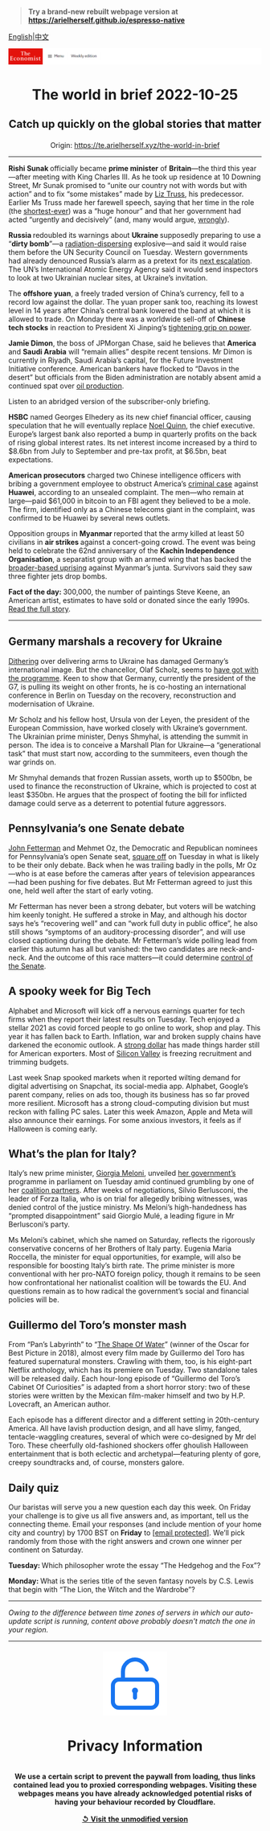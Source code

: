 > **Try a brand-new rebuilt webpage version at https://arielherself.github.io/espresso-native**

[English](https://github.com/arielherself/espresso/blob/main/README.md)|[中文](https://github-com.translate.goog/arielherself/espresso/blob/main/README.md?_x_tr_sl=en&_x_tr_tl=zh-CN&_x_tr_hl=zh-CN&_x_tr_pto=wapp)



![The Economist](menubar.png)

# <p align="center">The world in brief 2022-10-25</p>

## <p align="center">Catch up quickly on the global stories that matter</p>

<p align="center">Origin: <a href="https://te.arielherself.xyz/the-world-in-brief">https://te.arielherself.xyz/the-world-in-brief</a><hr>

<strong>Rishi Sunak </strong>officially became <strong>prime minister</strong> of <strong>Britain</strong>—the third this year—after meeting with King Charles III. As he took up residence at 10 Downing Street, Mr Sunak promised to “unite our country not with words but with action” and to fix “some mistakes” made by [Liz Truss](https://te.arielherself.xyz/graphic-detail/2022/10/20/liz-truss-is-britains-shortest-serving-prime-minister), his predecessor. Earlier Ms Truss made her farewell speech, saying that her time in the role (the [shortest-ever](https://te.arielherself.xyz/graphic-detail/2022/10/20/liz-truss-is-britains-shortest-serving-prime-minister)) was a “huge honour” and that her government had acted “urgently and decisively” (and, many would argue, [wrongly](https://te.arielherself.xyz/britain/2022/10/20/who-will-be-britains-next-leader)).

<strong>Russia </strong>redoubled its warnings about <strong>Ukraine </strong>supposedly preparing to use a “<strong>dirty bomb</strong>”—a [radiation-dispersing](https://te.arielherself.xyz/international/2013/12/14/glowing-in-the-dark) explosive—and said it would raise them before the UN Security Council on Tuesday. Western governments had already denounced Russia’s alarm as a pretext for its [next escalation](https://te.arielherself.xyz/leaders/2022/06/02/a-new-nuclear-era). The UN’s International Atomic Energy Agency said it would send inspectors to look at two Ukrainian nuclear sites, at Ukraine’s invitation.

The <strong>offshore yuan</strong>, a freely traded version of China’s currency, fell to a record low against the dollar. The yuan proper sank too, reaching its lowest level in 14 years after China’s central bank lowered the band at which it is allowed to trade. On Monday there was a worldwide sell-off of <strong>Chinese tech stocks</strong> in reaction to President Xi Jinping’s [tightening grip on power](https://te.arielherself.xyz/china/2022/10/20/xi-jinping-has-no-interest-in-succession-planning).

<strong>Jamie Dimon</strong>, the boss of JPMorgan Chase, said he believes that <strong>America </strong>and <strong>Saudi Arabia</strong> will “remain allies” despite recent tensions. Mr Dimon is currently in Riyadh, Saudi Arabia’s capital, for the Future Investment Initiative conference. American bankers have flocked to “Davos in the desert” but officials from the Biden administration are notably absent amid a continued spat over [oil production](https://te.arielherself.xyz/finance-and-economics/2022/10/05/opec-defies-joe-biden-with-a-big-output-cut).

Listen to an abridged version of the subscriber-only briefing.

<strong>HSBC</strong> named Georges Elhedery as its new chief financial officer, causing speculation that he will eventually replace [Noel Quinn](https://te.arielherself.xyz/finance-and-economics/2019/08/08/the-surprising-departure-of-hsbcs-chief-executive), the chief executive. Europe’s largest bank also reported a bump in quarterly profits on the back of rising global interest rates. Its net interest income increased by a third to $8.6bn from July to September and pre-tax profit, at $6.5bn, beat expectations.

<strong>American prosecutors</strong> charged two Chinese intelligence officers with bribing a government employee to obstruct America’s [criminal case](https://te.arielherself.xyz/leaders/2020/05/23/america-is-determined-to-sink-huawei) against <strong>Huawei</strong>, according to an unsealed complaint. The men—who remain at large—paid $61,000 in bitcoin to an FBI agent they believed to be a mole. The firm, identified only as a Chinese telecoms giant in the complaint, was confirmed to be Huawei by several news outlets.

Opposition groups in <strong>Myanmar </strong>reported that the army killed at least 50 civilians in <strong>air strikes </strong>against a concert-going crowd. The event was being held to celebrate the 62nd anniversary of the <strong>Kachin Independence Organisation</strong>, a separatist group with an armed wing that has backed the [broader-based uprising](https://te.arielherself.xyz/asia/2022/01/29/myanmars-generals-have-united-the-country-against-themselves) against Myanmar’s junta. Survivors said they saw three fighter jets drop bombs.

<strong>Fact of the day: </strong>300,000, the number of paintings Steve Keene, an American artist, estimates to have sold or donated since the early 1990s. [Read the full story](https://te.arielherself.xyz/culture/2022/10/24/steve-keenes-art-caters-for-the-many-not-the-few).

----------

## Germany marshals a recovery for Ukraine

[Dithering](https://te.arielherself.xyz/europe/2022/05/31/olaf-scholzs-dithering-is-damaging-germanys-international-image) over delivering arms to Ukraine has damaged Germany’s international image. But the chancellor, Olaf Scholz, seems to [have got with the programme](https://te.arielherself.xyz/leaders/2022/08/11/thanks-to-vladimir-putin-germany-has-woken-up). Keen to show that Germany, currently the president of the G7, is pulling its weight on other fronts, he is co-hosting an international conference in Berlin on Tuesday on the recovery, reconstruction and modernisation of Ukraine.

Mr Scholz and his fellow host, Ursula von der Leyen, the president of the European Commission, have worked closely with Ukraine’s government. The Ukrainian prime minister, Denys Shmyhal, is attending the summit in person. The idea is to conceive a Marshall Plan for Ukraine—a “generational task” that must start now, according to the summiteers, even though the war grinds on.

Mr Shmyhal demands that frozen Russian assets, worth up to $500bn, be used to finance the reconstruction of Ukraine, which is projected to cost at least $350bn. He argues that the prospect of footing the bill for inflicted damage could serve as a deterrent to potential future aggressors.

## Pennsylvania’s one Senate debate

[John Fetterman](https://te.arielherself.xyz/united-states/2022/09/29/john-fetterman-is-a-canny-politician) and Mehmet Oz, the Democratic and Republican nominees for Pennsylvania’s open Senate seat, [square off](https://te.arielherself.xyz/united-states/2022/06/09/mehmet-oz-and-john-fetterman-square-off-in-pennsylvania) on Tuesday in what is likely to be their only debate. Back when he was trailing badly in the polls, Mr Oz—who is at ease before the cameras after years of television appearances—had been pushing for five debates. But Mr Fetterman agreed to just this one, held well after the start of early voting.

Mr Fetterman has never been a strong debater, but voters will be watching him keenly tonight. He suffered a stroke in May, and although his doctor says he’s “recovering well” and can “work full duty in public office”, he also still shows “symptoms of an auditory-processing disorder”, and will use closed captioning during the debate. Mr Fetterman’s wide polling lead from earlier this autumn has all but vanished: the two candidates are neck-and-neck. And the outcome of this race matters—it could determine [control of the Senate](https://te.arielherself.xyz/interactive/us-midterms-2022/forecast/senate).

## A spooky week for Big Tech

Alphabet and Microsoft will kick off a nervous earnings quarter for tech firms when they report their latest results on Tuesday. Tech enjoyed a stellar 2021 as covid forced people to go online to work, shop and play. This year it has fallen back to Earth. Inflation, war and broken supply chains have darkened the economic outlook. A [strong dollar](https://te.arielherself.xyz/finance-and-economics/2022/09/08/why-the-dollar-is-strong-and-why-that-is-a-problem) has made things harder still for American exporters. Most of [Silicon Valley](https://te.arielherself.xyz/business/2022/06/28/the-great-silicon-valley-shake-out) is freezing recruitment and trimming budgets.

Last week Snap spooked markets when it reported wilting demand for digital advertising on Snapchat, its social-media app. Alphabet, Google’s parent company, relies on ads too, though its business has so far proved more resilient. Microsoft has a strong cloud-computing division but must reckon with falling PC sales. Later this week Amazon, Apple and Meta will also announce their earnings. For some anxious investors, it feels as if Halloween is coming early.

## What’s the plan for Italy?

Italy’s new prime minister, [Giorgia Meloni](https://te.arielherself.xyz/leaders/2022/09/22/how-afraid-should-europe-be-of-giorgia-meloni), unveiled [her government’s ](https://te.arielherself.xyz/europe/2022/10/22/giorgia-meloni-and-her-allies-take-power-in-italy)programme in parliament on Tuesday amid continued grumbling by one of her [coalition partners](https://te.arielherself.xyz/europe/2022/10/20/italys-coalition-building-runs-into-trouble). After weeks of negotiations, Silvio Berlusconi, the leader of Forza Italia, who is on trial for allegedly bribing witnesses, was denied control of the justice ministry. Ms Meloni’s high-handedness has “prompted disappointment” said Giorgio Mulé, a leading figure in Mr Berlusconi’s party.

Ms Meloni’s cabinet, which she named on Saturday, reflects the rigorously conservative concerns of her Brothers of Italy party. Eugenia Maria Roccella, the minister for equal opportunities, for example, will also be responsible for boosting Italy’s birth rate. The prime minister is more conventional with her pro-NATO foreign policy, though it remains to be seen how confrontational her nationalist coalition will be towards the EU. And questions remain as to how radical the government’s social and financial policies will be.

## Guillermo del Toro’s monster mash

From “Pan’s Labyrinth” to “[The Shape Of Water](https://te.arielherself.xyz/prospero/2018/02/13/sculpting-a-romantic-lead-for-the-shape-of-water)” (winner of the Oscar for Best Picture in 2018), almost every film made by Guillermo del Toro has featured supernatural monsters. Crawling with them, too, is his eight-part Netflix anthology, which has its premiere on Tuesday. Two standalone tales will be released daily. Each hour-long episode of “Guillermo del Toro’s Cabinet Of Curiosities” is adapted from a short horror story: two of these stories were written by the Mexican film-maker himself and two by H.P. Lovecraft, an American author.

Each episode has a different director and a different setting in 20th-century America. All have lavish production design, and all have slimy, fanged, tentacle-waggling creatures, several of which were co-designed by Mr del Toro. These cheerfully old-fashioned shockers offer ghoulish Halloween entertainment that is both eclectic and archetypal—featuring plenty of gore, creepy soundtracks and, of course, monsters galore.

## Daily quiz

Our baristas will serve you a new question each day this week. On Friday your challenge is to give us all five answers and, as important, tell us the connecting theme. Email your responses (and include mention of your home city and country) by 1700 BST on <strong>Friday</strong> to [<span class="__cf_email__" data-cfemail="603115091a251310120513130f2005030f0e0f0d0913144e030f0d">[email&#160;protected]</span>](https://mail.google.com/mail/?view=cm&amp;fs=1&amp;tf=1&amp;to=QuizEspresso@te.arielherself.xyz). We’ll pick randomly from those with the right answers and crown one winner per continent on Saturday.

<strong>Tuesday: </strong>Which philosopher wrote the essay “The Hedgehog and the Fox”?

<strong>Monday: </strong>What is the series title of the seven fantasy novels by C.S. Lewis that begin with “The Lion, the Witch and the Wardrobe”?

----------

*Owing to the difference between time zones of servers in which our auto-update script is running, content above probably doesn't match the one in your region.*

|<br><div align="center"><img src="unlock.png" /><h1>Privacy Information</h1></div></br>We use a certain script to prevent the paywall from loading, thus links contained lead you to proxied corresponding webpages. Visiting these webpages means you have already acknowledged potential risks of having your behaviour recorded by Cloudflare.<br><br>[&#x21BA; Visit the unmodified version](README.raw.md)<br><br>|
|-----|
